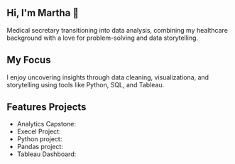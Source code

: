 ## Hi, I'm Martha 👋
 
Medical secretary transitioning into data analysis, combining my healthcare background with a love for problem-solving and data storytelling. 

## My Focus 

I enjoy uncovering insights through data cleaning, visualizationa, and storytelling using tools like Python, SQL, and Tableau.

## Features Projects 
- Analytics Capstone:
- Execel Project:
- Python project:
- Pandas project:
- Tableau Dashboard: 
